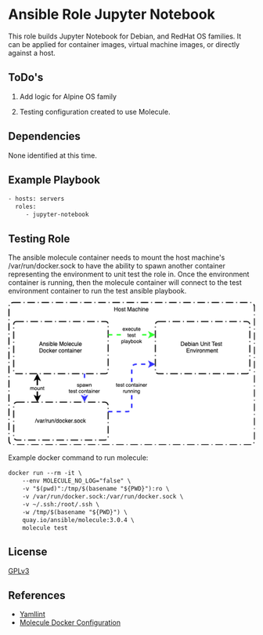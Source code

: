 Ansible Role Jupyter Notebook
=========

This role builds Jupyter Notebook for Debian, and RedHat OS families. It can be applied for container images, virtual machine images, or directly against a host.

ToDo's
---------------

1. Add logic for Alpine OS family

1. Testing configuration created to use Molecule.

Dependencies
------------

None identified at this time.

Example Playbook
----------------

```ansible
- hosts: servers
  roles:
     - jupyter-notebook
```

Testing Role
----------------

The ansible molecule container needs to mount the host machine's /var/run/docker.sock to have the ability to spawn another container representing the environment to unit test the role in. Once the environment container is running, then the molecule container will connect to the test environment container to run the test ansible playbook.

![](assets/ansible_role_unit_testing.png)

Example docker command to run molecule:

```ansible
docker run --rm -it \
    --env MOLECULE_NO_LOG="false" \
    -v "$(pwd)":/tmp/$(basename "${PWD}"):ro \
    -v /var/run/docker.sock:/var/run/docker.sock \
    -v ~/.ssh:/root/.ssh \
    -w /tmp/$(basename "${PWD}") \
    quay.io/ansible/molecule:3.0.4 \
    molecule test
```

License
-------

[GPLv3](LICENSE)

References
----------

- [Yamllint](https://yamllint.readthedocs.io/en/latest/)
- [Molecule Docker Configuration](https://molecule.readthedocs.io/en/2.22/configuration.html#docker)
